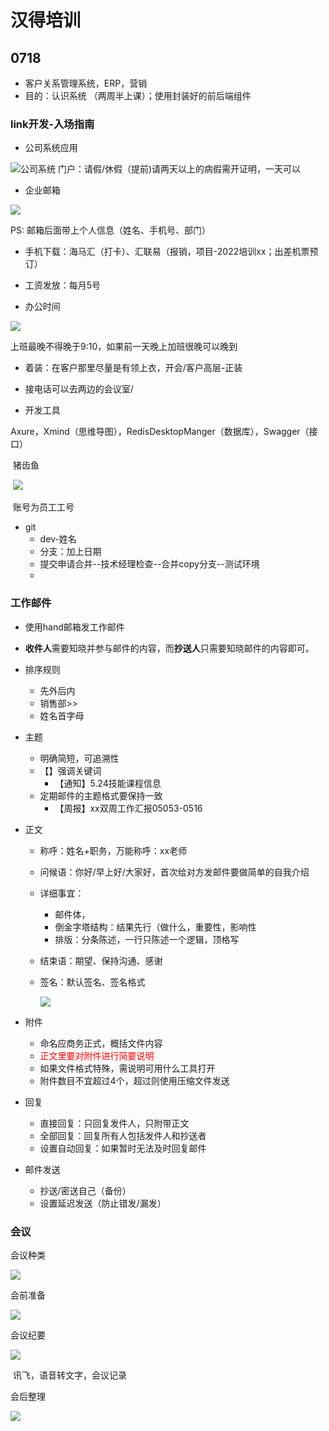 # 汉得培训

## 0718

- 客户关系管理系统，ERP，营销
- 目的：认识系统  （两周半上课）；使用封装好的前后端组件

### link开发-入场指南

- 公司系统应用

![公司系统](./imgs/公司系统.PNG)
门户：请假/休假（提前)请两天以上的病假需开证明，一天可以

- 企业邮箱

![](./imgs/企业邮箱.PNG)

PS: 邮箱后面带上个人信息（姓名、手机号、部门）

- 手机下载：海马汇（打卡）、汇联易（报销，项目-2022培训xx；出差机票预订）

- 工资发放：每月5号

- 办公时间

![](./imgs/办公时间.PNG)

上班最晚不得晚于9:10，如果前一天晚上加班很晚可以晚到

- 着装：在客户那里尽量是有领上衣，开会/客户高层-正装

- 接电话可以去两边的会议室/

- 开发工具

​		Axure，Xmind（思维导图），RedisDesktopManger（数据库），Swagger（接口）

​	猪齿鱼

​	![](./imgs/猪齿鱼.PNG)

​	账号为员工工号

- git
  - dev-姓名
  - 分支：加上日期
  - 提交申请合并--技术经理检查--合并copy分支--测试环境
  - 

### 工作邮件

- 使用hand邮箱发工作邮件
- **收件人**需要知晓并参与邮件的内容，而**抄送人**只需要知晓邮件的内容即可。
- 排序规则
  - 先外后内
  - 销售部>> 
  - 姓名首字母

- 主题
  - 明确简短，可追溯性
  - 【】强调关键词
    - 【通知】5.24技能课程信息
  - 定期邮件的主题格式要保持一致
    - 【周报】xx双周工作汇报05053-0516

- 正文

  - 称呼：姓名+职务，万能称呼：xx老师

  - 问候语：你好/早上好/大家好，首次给对方发邮件要做简单的自我介绍

  - 详细事宜：

    - 邮件体，
    - 倒金字塔结构：结果先行（做什么，重要性，影响性
    - 排版：分条陈述，一行只陈述一个逻辑，顶格写

  - 结束语：期望、保持沟通、感谢

  - 签名：默认签名、签名格式

    ![](./imgs/邮件签名.PNG)

- 附件
  - 命名应商务正式，概括文件内容
  - <span style="color:red">正文里要对附件进行简要说明</span>
  - 如果文件格式特殊，需说明可用什么工具打开
  - 附件数目不宜超过4个，超过则使用压缩文件发送

- 回复
  - 直接回复：只回复发件人，只附带正文
  - 全部回复：回复所有人包括发件人和抄送者
  - 设置自动回复：如果暂时无法及时回复邮件

- 邮件发送
  - 抄送/密送自己（备份）
  - 设置延迟发送（防止错发/漏发）

### 会议

会议种类

![](./imgs/会议种类.PNG)

会前准备

![](./imgs/会前准备.PNG)

会议纪要

![](./imgs/会议纪要.PNG)

​	讯飞，语音转文字，会议记录

会后整理

![](./imgs/会后整理.PNG)
